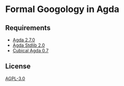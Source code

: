 # Formal Googology in Agda

## Requirements

- [Agda 2.7.0](https://github.com/agda/agda/releases/tag/v2.7.0)
- [Agda Stdlib 2.0](https://github.com/agda/agda-stdlib/releases/tag/v2.0)
- [Cubical Agda 0.7](https://github.com/agda/cubical/releases/tag/v0.7)

## License

[AGPL-3.0](https://github.com/choukh/agda-veblen/blob/main/LICENSE)
